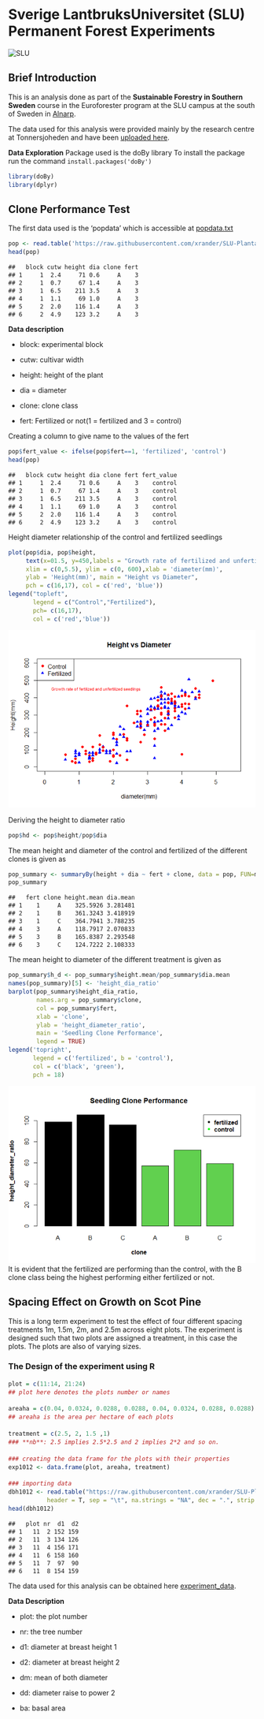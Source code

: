 # Sverige LantbruksUniversitet (SLU) Permanent Forest Experiments

![SLU](https://i0.wp.com/odlandestadsbasarer.se/wp-content/uploads/2017/09/SLU-2.jpg?ssl=1)

## Brief Introduction

This is an analysis done as part of the **Sustainable Forestry in
Southern Sweden** course in the Euroforester program at the SLU campus
at the south of Sweden in
[Alnarp](https://www.slu.se/en/departments/southern-swedish-forest-research-centre/).

The data used for this analysis were provided mainly by the research
centre at Tonnersjoheden and have been [uploaded
here](https://github.com/xrander/SLU-Plantation-Experimentation/tree/master/Data).

**Data Exploration** Package used is the doBy library To install the
package run the command `install.packages('doBy')`

``` r
library(doBy)
library(dplyr)
```

## Clone Performance Test

The first data used is the ‘popdata’ which is accessible at
[popdata.txt](https://raw.githubusercontent.com/xrander/SLU-Plantation-Experimentation/master/Data/popdata.txt)

``` r
pop <- read.table('https://raw.githubusercontent.com/xrander/SLU-Plantation-Experimentation/master/Data/Lab1/popdata.txt', header = T)
head(pop)
```

    ##   block cutw height dia clone fert
    ## 1     1  2.4     71 0.6     A    3
    ## 2     1  0.7     67 1.4     A    3
    ## 3     1  6.5    211 3.5     A    3
    ## 4     1  1.1     69 1.0     A    3
    ## 5     2  2.0    116 1.4     A    3
    ## 6     2  4.9    123 3.2     A    3

**Data description**

-   block: experimental block

-   cutw: cultivar width

-   height: height of the plant

-   dia = diameter

-   clone: clone class

-   fert: Fertilized or not(1 = fertilized and 3 = control)

Creating a column to give name to the values of the fert

``` r
pop$fert_value <- ifelse(pop$fert==1, 'fertilized', 'control')
head(pop)
```

    ##   block cutw height dia clone fert fert_value
    ## 1     1  2.4     71 0.6     A    3    control
    ## 2     1  0.7     67 1.4     A    3    control
    ## 3     1  6.5    211 3.5     A    3    control
    ## 4     1  1.1     69 1.0     A    3    control
    ## 5     2  2.0    116 1.4     A    3    control
    ## 6     2  4.9    123 3.2     A    3    control

Height diameter relationship of the control and fertilized seedlings

``` r
plot(pop$dia, pop$height,
     text(x=01.5, y=450,labels = "Growth rate of fertilized and unfertilized seedlings",col = "red", cex = 0.7),
     xlim = c(0,5.5), ylim = c(0, 600),xlab = 'diameter(mm)',
     ylab = 'Height(mm)', main = "Height vs Diameter",
     pch = c(16,17), col = c('red', 'blue'))
legend("topleft",
       legend = c("Control","Fertilized"),
       pch= c(16,17),
       col = c('red','blue'))
```

![](Readme_files/figure-markdown_github/unnamed-chunk-4-1.png)

Deriving the height to diameter ratio

``` r
pop$hd <- pop$height/pop$dia
```

The mean height and diameter of the control and fertilized of the
different clones is given as

``` r
pop_summary <- summaryBy(height + dia ~ fert + clone, data = pop, FUN=mean)
pop_summary
```

    ##   fert clone height.mean dia.mean
    ## 1    1     A    325.5926 3.281481
    ## 2    1     B    361.3243 3.418919
    ## 3    1     C    364.7941 3.788235
    ## 4    3     A    118.7917 2.070833
    ## 5    3     B    165.8387 2.293548
    ## 6    3     C    124.7222 2.108333

The mean height to diameter of the different treatment is given as

``` r
pop_summary$h_d <- pop_summary$height.mean/pop_summary$dia.mean
names(pop_summary)[5] <- 'height_dia_ratio'
barplot(pop_summary$height_dia_ratio,
        names.arg = pop_summary$clone,
        col = pop_summary$fert,
        xlab = 'clone',
        ylab = 'height_diameter_ratio',
        main = 'Seedling Clone Performance',
        legend = TRUE)
legend('topright',
       legend = c('fertilized', b = 'control'),
       col = c('black', 'green'),
       pch = 18)
```

![](Readme_files/figure-markdown_github/unnamed-chunk-7-1.png) It is
evident that the fertilized are performing than the control, with the B
clone class being the highest performing either fertilized or not.

## Spacing Effect on Growth on Scot Pine

This is a long term experiment to test the effect of four different
spacing treatments 1m, 1.5m, 2m, and 2.5m across eight plots. The
experiment is designed such that two plots are assigned a treatment, in
this case the plots. The plots are also of varying sizes.

### The Design of the experiment using R

``` r
plot = c(11:14, 21:24)
## plot here denotes the plots number or names

areaha = c(0.04, 0.0324, 0.0288, 0.0288, 0.04, 0.0324, 0.0288, 0.0288)
## areaha is the area per hectare of each plots

treatment = c(2.5, 2, 1.5 ,1)
### **nb**: 2.5 implies 2.5*2.5 and 2 implies 2*2 and so on.

### creating the data frame for the plots with their properties
exp1012 <- data.frame(plot, areaha, treatment)

### importing data
dbh1012 <- read.table("https://raw.githubusercontent.com/xrander/SLU-Plantation-Experimentation/master/Data/Lab2/dbhlist_exp1012.txt",
           header = T, sep = "\t", na.strings = "NA", dec = ".", strip.white = TRUE)
head(dbh1012)
```

    ##   plot nr  d1  d2
    ## 1   11  2 152 159
    ## 2   11  3 134 126
    ## 3   11  4 156 171
    ## 4   11  6 158 160
    ## 5   11  7  97  90
    ## 6   11  8 154 159

The data used for this analysis can be obtained here
[experiment_data](https://raw.githubusercontent.com/xrander/SLU-Plantation-Experimentation/master/Data/Lab2/dbhlist_exp1012.txt).

**Data Description**

-   plot: the plot number

-   nr: the tree number

-   d1: diameter at breast height 1

-   d2: diameter at breast height 2

-   dm: mean of both diameter

-   dd: diameter raise to power 2

-   ba: basal area
